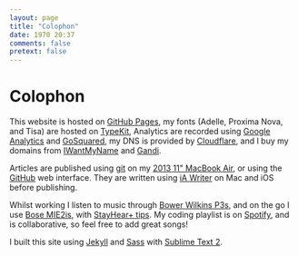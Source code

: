 ```yaml
---
layout: page
title: "Colophon"
date: 1970 20:37
comments: false
pretext: false
---
```


# Colophon

This website is hosted on [GitHub Pages](http://github.com), my fonts (Adelle, Proxima Nova, and Tisa) are hosted on [TypeKit](http://typekit.com/fonts), Analytics are recorded using [Google Analytics](http://google.com/analytics) and [GoSquared](https://www.gosquared.com), my DNS is provided by [Cloudflare](http://cloudflare.com), and I buy my domains from [IWantMyName](http://IWantMyName.com) and [Gandi](https://www.gandi.net).

Articles are published using [git](http://git-scm.com) on my [2013 11" MacBook Air](http://www.amazon.co.uk/gp/product/B00DCR3SQG/ref=as_li_ss_tl?ie=UTF8&camp=1634&creative=19450&creativeASIN=B00DCR3SQG&linkCode=as2&tag=danietomli-21), or using the [GitHub](http://github.com) web interface. They are written using [iA Writer](http://www.iawriter.com/) on Mac and iOS before publishing.

Whilst working I listen to music through [Bower Wilkins P3s](http://www.amazon.co.uk/gp/product/B0082AQ81U/ref=as_li_ss_tl?ie=UTF8&camp=1634&creative=19450&creativeASIN=B0082AQ81U&linkCode=as2&tag=danietomli-21), and on the go I use [Bose MIE2is](http://www.amazon.co.uk/gp/product/B004CXS5QW/ref=as_li_ss_tl?ie=UTF8&camp=1634&creative=19450&creativeASIN=B004CXS5QW&linkCode=as2&tag=danietomli-2), with [StayHear+ tips](http://www.amazon.co.uk/Bose-StayHear-Large-Tips-Pairs/dp/B00D42A2C2/ref=sr_1_2?ie=UTF8&qid=1393714570&sr=8-2&keywords=bose+stayhear%2B). 
My coding playlist is on [Spotify](http://open.spotify.com/user/dtommo/playlist/2PfK1tcDDiUmxriRKr9gX8), and is collaborative, so feel free to add great songs!

I built this site using [Jekyll](http://jekyllrb.com) and [Sass](http://sass-lang.com) with [Sublime Text 2](http://www.sublimetext.com).
